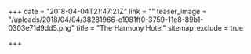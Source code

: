 +++
date = "2018-04-04T21:47:21Z"
link = ""
teaser_image = "/uploads/2018/04/04/38281966-e1981ff0-3759-11e8-89b1-0303e71d9dd5.png"
title = "The Harmony Hotel"
sitemap_exclude = true

+++
